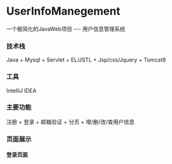 # UserInfoManegement
一个极简化的JavaWeb项目 --- 用户信息管理系统

### 技术栈
Java + Mysql + Servlet + EL/JSTL + Jsp/css/Jquery + Tomcat8

### 工具
IntelliJ IDEA

### 主要功能
注册 + 登录 + 邮箱验证 + 分页 + 增/删/改/查用户信息

### 页面展示
#### 登录页面
